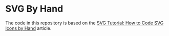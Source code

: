 # SVG By Hand

The code in this repository is based on the
[SVG Tutorial: How to Code SVG Icons by Hand](https://www.aleksandrhovhannisyan.com/blog/svg-tutorial-how-to-code-svg-icons-by-hand/)
article.
